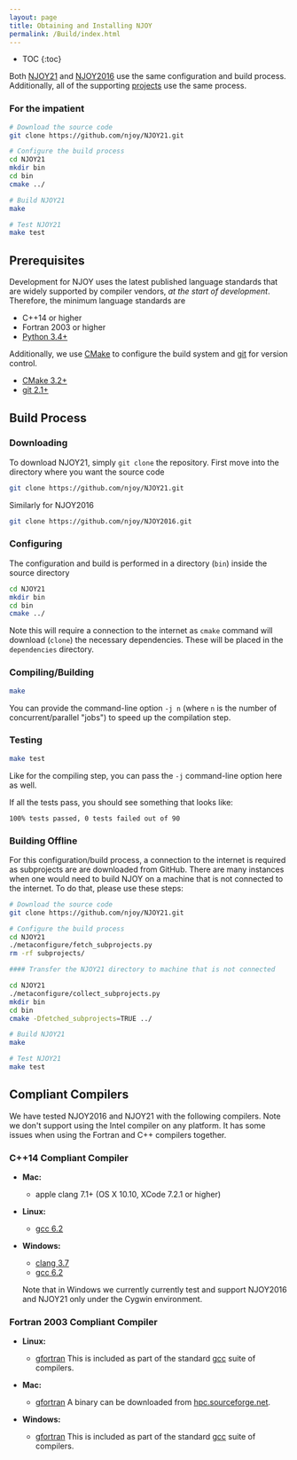 ```yaml
---
layout: page
title: Obtaining and Installing NJOY
permalink: /Build/index.html
---
```

* TOC
{:toc}

Both [NJOY21](https://github.com/njoy) and [NJOY2016](https://github.com/njoy) use the same configuration and build process. Additionally, all of the supporting [projects](/Projects.html) use the same process. 

### For the impatient

```bash
# Download the source code
git clone https://github.com/njoy/NJOY21.git

# Configure the build process
cd NJOY21
mkdir bin
cd bin
cmake ../

# Build NJOY21
make

# Test NJOY21
make test
```

## Prerequisites
Development for NJOY uses the latest published language standards that are widely supported by compiler vendors, *at the start of development*. Therefore, the minimum language standards are

 - C++14 or higher
 - Fortran 2003 or higher
 - [Python 3.4+](https://python.org/)

Additionally, we use [CMake](https://cmake.org/) to configure the build system and [git](https://git-scm.com) for version control.

 - [CMake 3.2+](https://cmake.org/) 
 - [git 2.1+](https://git-scm.com)


## Build Process

### Downloading
To download NJOY21, simply `git clone` the repository. First move into the directory where you want the source code

```bash
git clone https://github.com/njoy/NJOY21.git
```
Similarly for NJOY2016

```bash
git clone https://github.com/njoy/NJOY2016.git
```
    
### Configuring
The configuration and build is performed in a directory (`bin`) inside the source directory

```bash
cd NJOY21
mkdir bin
cd bin
cmake ../
```

Note this will require a connection to the internet as `cmake` command will download (`clone`) the necessary dependencies. These will be placed in the `dependencies` directory.

### Compiling/Building

```bash
make
```
You can provide the command-line option `-j n` (where `n` is the number of concurrent/parallel "jobs") to speed up the compilation step.

### Testing


```bash
make test
```
Like for the compiling step, you can pass the `-j` command-line option here as well.

If all the tests pass, you should see something that looks like:

```
100% tests passed, 0 tests failed out of 90
```

### Building Offline
For this configuration/build process, a connection to the internet is required as subprojects are are downloaded from GitHub. There are many instances when one would need to build NJOY on a machine that is not connected to the internet. To do that, please use these steps:

```bash
# Download the source code
git clone https://github.com/njoy/NJOY21.git

# Configure the build process
cd NJOY21
./metaconfigure/fetch_subprojects.py
rm -rf subprojects/

#### Transfer the NJOY21 directory to machine that is not connected 

cd NJOY21
./metaconfigure/collect_subprojects.py
mkdir bin
cd bin
cmake -Dfetched_subprojects=TRUE ../

# Build NJOY21
make

# Test NJOY21
make test
```

## Compliant Compilers
We have tested NJOY2016 and NJOY21 with the following compilers. Note we don't support using the Intel compiler on any platform. It has some issues when using the Fortran and C++ compilers together.

### C++14 Compliant Compiler

  - **Mac:**

    - apple clang 7.1+ (OS X 10.10, XCode 7.2.1 or higher)

  - **Linux:**

    - [gcc 6.2](https://gcc.gnu.org) 

  - **Windows:**

    - [clang 3.7](http://llvm.org)
    - [gcc 6.2](https://gcc.gnu.org) 

    Note that in Windows we currently currently test and support NJOY2016 and NJOY21 only under the Cygwin environment.

### Fortran 2003 Compliant Compiler

 - **Linux:**

   - [gfortran](https://gcc.gnu.org/fortran/) This is included as part of the standard [gcc](https://gcc.gnu.org) suite of compilers.


 - **Mac:**
  
   - [gfortran](https://gcc.gnu.org/fortran/) A binary can be downloaded from [hpc.sourceforge.net](http://hpc.sourceforge.net).

 - **Windows:**

   - [gfortran](https://gcc.gnu.org/fortran/) This is included as part of the standard [gcc](https://gcc.gnu.org) suite of compilers.

